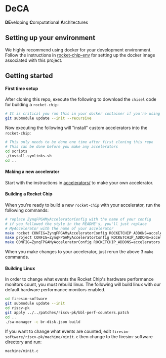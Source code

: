 # DeCA
**DE**veloping **C**omputational **A**rchitectures

## Setting up your environment
We highly recommend using docker for your development environment.
Follow the instructions in [rocket-chip-env](https://ada.csse.rose-hulman.edu/neuroprocessor-group/parallel-neuro-simulation/blob/master/docker/rocket-chip-env/) for setting up the docker image associated with this project.

## Getting started
#### First time setup
After cloning this repo, execute the following to download the `chisel` code for building a `rocket-chip`:
```bash
# It is critical you run this in your docker container if you're using docker
git submodule update --init --recursive
```
Now executing the following will "install" custom accelerators into the `rocket-chip`:
```bash
# This only needs to be done one time after first cloning this repo
# This can be done before you make any accelerators
cd scripts
./install-symlinks.sh
cd ..
```
#### Making a new accelerator
Start with the instructions in [accelerators/](rocc/accelerators/) to make your own accelerator.
#### Building a Rocket Chip
When you're ready to build a new `rocket-chip` with your accelerator, run the following commands:
```bash
# replace ZynqFPGAMyAcceleratorConfig with the name of your config
# if you followed the style in the README's, you'll just replace
# MyAccelerator with the name of your accelerator
make rocket CONFIG=ZynqFPGAMyAcceleratorConfig ROCKETCHIP_ADDONS=accelerators
make project CONFIG=ZynqFPGAMyAcceleratorConfig ROCKETCHIP_ADDONS=accelerators
make CONFIG=ZynqFPGAMyAcceleratorConfig ROCKETCHIP_ADDONS=accelerators
```
When you make changes to your accelerator, just rerun the above 3 `make` commands.

#### Building Linux
In order to change what events the Rocket Chip's hardware performance monitors count, you must rebuild linux. The following will build linux with our default hardware performance monitors enabled.
```bash
cd firesim-software
git submodule update --init
cd riscv-pk
git apply ../../patches/riscv-pk/bbl-perf-counters.patch
cd ..
./sw-manager -c br-disk.json build
```
If you want to change what events are counted, edit `firesim-software/riscv-pk/machine/minit.c` then change to the firesim-software directory and run:
```bash
machine/minit.c
```
